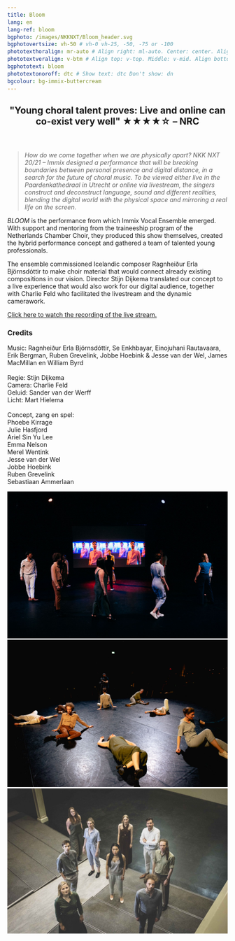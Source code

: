 ```yaml
---
title: Bloom
lang: en
lang-ref: bloom
bgphoto: /images/NKKNXT/Bloom_header.svg
bgphotovertsize: vh-50 # vh-0 vh-25, -50, -75 or -100
phototexthoralign: mr-auto # Align right: ml-auto. Center: center. Align left: mr-auto 
phototextveralign: v-btm # Align top: v-top. Middle: v-mid. Align bottom: b-btm 
bgphototext: bloom
phototextonoroff: dtc # Show text: dtc Don't show: dn
bgcolour: bg-immix-buttercream
---
```



<article class="cf pa3 mw9 center">
  
<header class="fr w-100 w-two-thirds-l pl4 pr4">
    <h2 class="lh-title f3 b mt0">
        "Young choral talent proves: Live and online can co-exist very well" ★★★★☆ – NRC
    </h2>
</header>
  
<section class="fl w-100">
    <div class="fl w-100">
    <blockquote class="f6 ">
        <i>How do we come together when we are physically apart? NKK NXT 20/21 – Immix designed a performance that will be breaking boundaries between personal presence and digital distance, in a search for the future of choral music. To be viewed either live in the Paardenkathedraal in Utrecht or online via livestream, the singers construct and deconstruct language, sound and different realities, blending the digital world with the physical space and mirroring a real life on the screen.</i>
    </blockquote>
    </div>
    <div class="fl w-100">
        <p class="f6 ">
            <i>BLOOM</i> is the performance from which Immix Vocal Ensemble emerged. With support and mentoring from the traineeship program of the Netherlands Chamber Choir, they produced this show themselves, created the hybrid performance concept and gathered a team of talented young professionals.
        </p>
    </div>
    <div class="fl w-100">
    <p class="f6 ">
        The ensemble commissioned Icelandic composer Ragnheiður Erla Björnsdóttir to make choir material that would connect already existing compositions in our vision. Director Stijn Dijkema translated our concept to a live experience that would also work for our digital audience, together with Charlie Feld who facilitated the livestream and the dynamic camerawork.   
    </p>
    </div>
    <div class="fl w-100">
    <p class="f6 ">
        <a href="https://www.cultuurticket.nl/muziek/bloom-sequence-gatherings-nkk-nxt">Click here to watch the recording of the live stream.</a>
    </p>
    </div>
    <h3>Credits</h3>
    <div class="fl w-100">
    <p class="f6 ">
        Music: Ragnheiður Erla Björnsdóttir, Se Enkhbayar, Einojuhani Rautavaara, Erik Bergman, Ruben Grevelink, Jobbe Hoebink & Jesse van der Wel,  ⁠James MacMillan en William Byrd<br><br>
        Regie: Stijn Dijkema<br>
        Camera: Charlie Feld<br>
        Geluid: Sander van der Werff<br>
        Licht:  Mart Hielema<br><br>
        Concept, zang en spel:<br>
        Phoebe Kirrage<br>
        Julie Hasfjord<br>
        Ariel Sin Yu Lee<br>
        Emma Nelson<br>
        Merel Wentink<br>
        Jesse van der Wel<br>
        Jobbe Hoebink<br>
        Ruben Grevelink<br>
        Sebastiaan Ammerlaan
    </p>
    </div>
</section>



</article>

<div class="mw9-l center ph3-ns mt5">
<div class="cf ph2-ns">
    <div class="fl w-100 w-third-ns pa2">
    <img src="/images/NKKNXT/210625_NKKNXT_Bloom_LindeDorenbos-0266.jpg" alt="Linde Dorenbos" class="br3">
    </div>
    <div class="fl w-100 w-third-ns pa2">
    <img src="/images/NKKNXT/210625_NKKNXT_Bloom_LindeDorenbos-0172.jpg" alt="Linde Dorenbos photography" class="br3">
    </div>
    <div class="fl w-100 w-third-ns pa2">
    <img src="/images/NKKNXT/nnknxt_g002.jpg" alt="Eason Lam" class="br3">
    </div>
</div>
</div>
